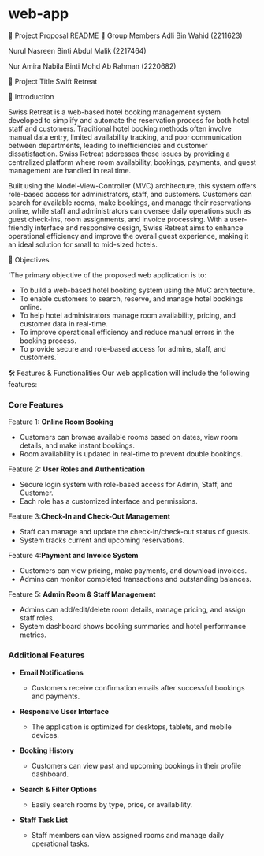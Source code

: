 # web-app
📘 Project Proposal README
👥 Group Members
Adli Bin Wahid (2211623)

Nurul Nasreen Binti Abdul Malik (2217464)

Nur Amira Nabila Binti Mohd Ab Rahman (2220682)


📌 Project Title
Swift Retreat

🧠 Introduction

Swiss Retreat is a web-based hotel booking management system developed to simplify and automate the reservation process for both hotel staff and customers. Traditional hotel booking methods often involve manual data entry, limited availability tracking, and poor communication between departments, leading to inefficiencies and customer dissatisfaction. Swiss Retreat addresses these issues by providing a centralized platform where room availability, bookings, payments, and guest management are handled in real time.


Built using the Model-View-Controller (MVC) architecture, this system offers role-based access for administrators, staff, and customers. Customers can search for available rooms, make bookings, and manage their reservations online, while staff and administrators can oversee daily operations such as guest check-ins, room assignments, and invoice processing. With a user-friendly interface and responsive design, Swiss Retreat aims to enhance operational efficiency and improve the overall guest experience, making it an ideal solution for small to mid-sized hotels.

🎯 Objectives

`The primary objective of the proposed web application is to:

- To build a web-based hotel booking system using the MVC architecture.
- To enable customers to search, reserve, and manage hotel bookings online.
- To help hotel administrators manage room availability, pricing, and customer data in real-time.
- To improve operational efficiency and reduce manual errors in the booking process.
- To provide secure and role-based access for admins, staff, and customers.`

🛠️ Features & Functionalities
Our web application will include the following features:

### Core Features

Feature 1: **Online Room Booking**
   - Customers can browse available rooms based on dates, view room details, and make instant bookings.
   - Room availability is updated in real-time to prevent double bookings.

Feature 2: **User Roles and Authentication**
   - Secure login system with role-based access for Admin, Staff, and Customer.
   - Each role has a customized interface and permissions.

Feature 3:**Check-In and Check-Out Management**
   - Staff can manage and update the check-in/check-out status of guests.
   - System tracks current and upcoming reservations.

Feature 4:**Payment and Invoice System**
   - Customers can view pricing, make payments, and download invoices.
   - Admins can monitor completed transactions and outstanding balances.

Feature 5: **Admin Room & Staff Management**
   - Admins can add/edit/delete room details, manage pricing, and assign staff roles.
   - System dashboard shows booking summaries and hotel performance metrics.

### Additional Features

- **Email Notifications**
  - Customers receive confirmation emails after successful bookings and payments.

- **Responsive User Interface**
  - The application is optimized for desktops, tablets, and mobile devices.

- **Booking History**
  - Customers can view past and upcoming bookings in their profile dashboard.

- **Search & Filter Options**
  - Easily search rooms by type, price, or availability.

- **Staff Task List**
  - Staff members can view assigned rooms and manage daily operational tasks.

   


